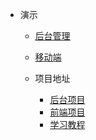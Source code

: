 * 演示
    * [后台管理](#)
    * [移动端](#)
  
    
  
  * 项目地址
    * [后台项目](#l)
    * [前端项目](#)
    * [学习教程](#)

